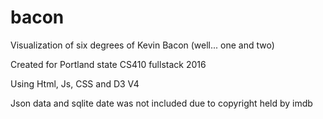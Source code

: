 # bacon
Visualization of six degrees of Kevin Bacon (well... one and two)


Created for Portland state CS410 fullstack 2016

Using Html, Js, CSS and D3 V4

Json data and sqlite date was not included due to copyright held by imdb
